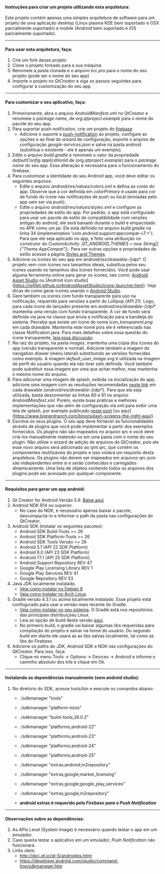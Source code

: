 #### Instruções para criar um projeto utilizando esta arquitetura:
Este projeto contém apenas uma simples arquitetura de software para um projeto de uma aplicação desktop (Linux plasma KDE bem suportado e OSX parcialmente suportado) e mobile (Android bem suportado e iOS parcialmente suportado).


----
#### Para usar esta arquitetura, faça:
1. Crie um fork desse projeto
2. Clone o projeto forkado para a sua máquina
3. Renomeie a pasta clonada e o arquivo *tcc.pro* para o nome do seu projeto (pode ser o nome do seu app)
4. Importe o projeto no *QtCreator* e siga os passos seguintes para configurar a customização do seu app.


----
#### Para customizar o seu aplicativo, faça:
1. Primeiramente, abra o arquivo *AndroidManifest.xml* no QtCreator e renomeie o *package name*, de *org.qtproject.example* para o nome do pacote do seu app.
2. Para suportar push notification, crie um projeto do [firebase](https://console.firebase.google.com)
   - Adicione o suporte a [push-notification](https://console.firebase.google.com/project/novo-projeto-do-firebase/notification) ao projeto, configure as opções e ao final do *wizard* de configuração, exporte o arquivo de configuração *google-services.json* e salve na pasta android (substitua o existente - ele é apenas um exemplo).
3. Edite o arquivo *build.gradle* e renomeie o valor da propriedade *defaultConfig.applicationId* de (*org.qtproject.example*) para o *package name* do seu app. Essa alteração é necessária para o funcionamento do firebase.
4. Para customizar a identidade do seu Android app, você deve editar os seguintes arquivos:
   - Edite o arquivo *android/res/values/colors.xml* e defina as cores do app. Observe que a cor definida em *colorPrimary* é usado para cor de fundo do ícone nas notificações de push ou local (enviadas pelo app sem ser via push).
   - Edite o arquivo *android/res/values/styles.xml* e configure as propriedades de estilo do app. Por padrão, o app está configurado para usar um pacote de estilo de compatibilidade com versões antigas do android, ele será baixado durante o build e empacotado no APK como um jar. Ele está definido no arquivo *build.gradle* na linha 34 (implementation 'com.android.support:appcompat-v7:+'). Para que ele seja aplicado no app, é feito uma atribuição no construtor do *CustomActivity: QT_ANDROID_THEMES = new String[] {"Theme.AppCompat"};*. Para ver outras opções e propriedades de estilo acesse a página [Styles and Themes](https://developer.android.com/guide/topics/ui/look-and-feel/themes.html).
5. Adicione os ícones do seu app em *android/res/drawable-(*)dpi*. O projeto vem com ícones nos tamanhos ideais, substitua pelos seu ícones usando os tamanhos dos ícones fornecidos. Você pode usar alguma ferramenta online para gerar os ícones, tais como: [Android Asset Studio](https://romannurik.github.io/AndroidAssetStudio/icons-launcher.html) ou [Android icon studio] (https://jgilfelt.github.io/AndroidAssetStudio/icons-launcher.html). Veja dicas de como gerar ícones usando o [Android Studio](https://developer.android.com/studio/write/image-asset-studio.html).
6. Gere também os ícones com fundo transparente para uso na notificação, requerido para versões a partir do Lollipop (API 21). Logo, para cada ícone do lançador presente em *android/res/drawable-(*)dpi* mantenha uma versão com fundo transparente. A cor de fundo será definida via java na classe que envia a notificação para a bandeija do sistema. Perceba que existe um ícone de nome *icon_transparent.png* em cada drawable. Mantenha este nome pois ele é referenciado nas classe Notification.java. Para mais detalhes sobre essa questão do ícone transparente, [leia essa discussão](https://stackoverflow.com/questions/30795431/icon-not-displaying-in-notification-white-square-shown-instead).
7. Na raiz do projeto, na pasta *images*, mantenha uma cópia dos ícones do app (versão transparente e normal). Adicione também a imagem do navigation drawer (menu lateral) substituindo as versões fornecidas como exemplo. A imagem *default_user_image.svg* é utilizada na imagem de perfil do usuário quando ela não tiver sido definida. Você também pode substituir essa imagem por uma que achar melhor, mas mantenha o mesmo nome do arquivo.
8. Para adicionar uma imagem de splash, exibida na inicialização do app, adicione uma imagem com as resoluções recomendadas [neste link](http://bijudesigner.com/blog/app-icon-and-splash-screen-sizes/) em cada drawable (*android/res/drawable-(*)dpi*). Para que ela seja utilizada, basta descomentar as linhas 60 e 61 no arquivo *AndroidManifest.xml*. Porém, existe boas práticas e melhores implementações que vão além de configuração via xml para exibir uma tela de splash, por exemplo publicado [neste post](https://android.jlelse.eu/right-way-to-create-splash-screen-on-android-e7f1709ba154) [ou aqui] (https://www.bignerdranch.com/blog/splash-screens-the-right-way/).
9. Escreva os seus plugins. O seu app deve fornecer as funcionalidades através de plugins que você pode implementar a partir dos exemplos fornecidos. Os plugins não são mapeados no arquivo qrc e você deve criá-los manualmente matendo-os em uma pasta com o nome do seu plugin. Não utilize o wizard de adição de arquivos do QtCreator, pois ele esse novo arquivo será adicionado ao qml.qrc, que contém os componentes reutilizáveis do projeto e isso violará um requisito desta arquitetura. Os plugins não devem ser mapeados em arquivos qrc pois são independentes entre sí e serão conhecidos e carregados dinamicamente. Uma lista de objetos contendo todos os arquivos dos plugins pode ser acessado por qualquer componente.


----
#### Requisitos para gerar um app android:
1. Qt Creator for Android Versão 5.9. [Baixe aqui](http://download.qt.io/official_releases/qt/5.9/5.9.3/qt-opensource-linux-x64-5.9.3.run)
2. Android NDK R14 ou superior.
   - No caso do NDK, é necessário apenas baixar o pacote, descompactá-lo e informar o path da pasta nas configurações do QtCreator.
3. Android SDK (instalar os seguintes pacotes):
   - Android SDK Build-Tools >= 26
   - Android SDK Platform-Tools >= 26
   - Android SDK Tools Versão >= 26
   - Android 5.1 (API 22 SDK Platform)
   - Android 6.0 (API 23 SDK Platform)
   - Android 7.1.1 (API 25 SDK Platform)
   - Android Support Repository REV 47
   - Google Play Licensing Library REV 1
   - Google Play Services REV 41
   - Google Repository REV 53
4. Java JDK localmente instalado.
   - [Veja como instalar no Debian 9](http://www.itzgeek.com/how-tos/linux/debian/how-to-install-oracle-java-8-on-debian-9-ubuntu-linux-mint.html)
   - [Veja como instalar no Arch Linux](https://www.ostechnix.com/install-oracle-java-8-arch-linux/)
5. Gradle versão 4.3.1 ou acima localmente instalado. Esse projeto está confogurado para usar a versão mais recente do Gradle.
   - [Veja como instalar no seu sistema](https://gradle.org/install/). O Gradle está nos repositórios das prinicipais distribuições Linux.
   - Leia as opção de build desta versão [aqui](https://developer.android.com/studio/build/gradle-plugin-3-0-0-migration.html#new_configurations).
   - No primeiro build, o gradle vai baixar algumas libs requeridas para compilação do projeto e salvar na home do usuário. Do segundo build em diante ele usará as as libs salvas localmente, tal como as libs do *Firebase*.
6. Adicione os paths do JDK, Android SDK e NDK nas configurações do QtCreator. Para isso, faça:
   - Clique no menu Tools -> Options -> Devices -> Android e informe o caminho absoluto dos kits e clique em Ok.


----
#### Instalando as dependências manualmente (sem android studio):
1. No diretório do SDK, acesse tools/bin e execute os comandos abaixo:
   - ./sdkmanager "tools"
   - ./sdkmanager "platform-tools"
   - ./sdkmanager "build-tools;26.0.2"
   - ./sdkmanager "platforms;android-22"
   - ./sdkmanager "platforms;android-23"
   - ./sdkmanager "platforms;android-24"
   - ./sdkmanager "platforms;android-25"
   - ./sdkmanager "extras;android;m2repository"
   - ./sdkmanager "extras;google;market_licensing"
   - ./sdkmanager "extras;google;google_play_services"
   - ./sdkmanager "extras;google;m2repository"

   - **android extras é requerido pelo *Firebase para o Push Notification***


----
#### Observações sobre as dependências:
1. As APIs Level (System Image) é necessário quando testar o app em um emulador.
2. Caso queira testar o aplicativo em um emulador, *Push Notification* não funcionará.
3. Links úteis:
   - http://doc.qt.io/qt-5/androidgs.html
   - https://developer.android.com/studio/command-line/sdkmanager.htm
